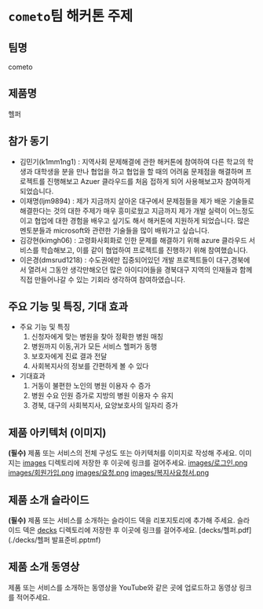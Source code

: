 # `cometo`팀 해커톤 주제

## 팀명

cometo

## 제품명

헬퍼

## 참가 동기
+ 김민기(k1mm1ng1) : 지역사회 문제해결에 관한 해커톤에 참여하여 다른 학교의 학생과 대학생을 분을 만나 협업을 하고 협업을 할 때의 어려움 문제점을 해결하며 프로젝트를 진행해보고 Azuer 클라우드를 처음 접하게 되어 사용해보고자 참여하게 되었습니다.
+ 이재명(ljm9894) : 제가 지금까지 살아온 대구에서 문제점들을 제가 배운 기술들로 해결한다는 것의 대한 주제가 매우 흥미로웠고
지금까지 제가 개발 실력이 어느정도 이고 협업에 대한 경험을 배우고 싶기도 해서 해커톤에 지원하게 되었습니다.
많은 멘토분들과 microsoft와 관련한 기술들을 많이 배워가고 싶습니다.
+ 김강현(kimgh06) : 고령화사회화로 인한 문제를 해결하기 위해 azure 클라우드 서비스를 학습해보고, 이를 같이 협업하여 프로젝트를 진행하기 위해 참여했습니다.
+ 이은경(dmsrud1218) : 수도권에만 집중되어있던 개발 프로젝트들이 대구,경북에서 열려서 그동안 생각만해오던 많은 아이디어들을 경북대구 지역의 인재들과 함께 직접 만들어나갈 수 있는 기회라 생각하여 참여하였습니다.

## 주요 기능 및 특징, 기대 효과
+ 주요 기능 및 특징
  1. 신청자에게 맞는 병원을 찾아 정확한 병원 매칭
  2. 병원까지 이동,귀가 모든 서비스 헬퍼가 동행
  3. 보호자에게 진료 결과 전달
  4. 사회복지사의 정보를 간편하게 볼 수 있다
+ 기대효과
  1. 거동이 불편한 노인의 병원 이용자 수 증가
  2. 병원 수요 인원 증가로 지방의 병원 이용자 수 유지
  3. 경북, 대구의 사회복지사, 요양보호사의 일자리 증가

## 제품 아키텍처 (이미지)

**(필수)** 제품 또는 서비스의 전체 구성도 또는 아키텍처를 이미지로 작성해 주세요. 이미지는 [images](./images) 디렉토리에 저장한 후 이곳에 링크를 걸어주세요.
[images/로그인.png](./images/로그인.png)
[images/회원가입.png](./images/회원가입.png)
[images/요청.png](./images/요청.png)
[images/복지사요청서.png](./images/복지사요청서.png)


## 제품 소개 슬라이드

**(필수)** 제품 또는 서비스를 소개하는 슬라이드 덱을 리포지토리에 추가해 주세요. 슬라이드 덱은 [decks](./decks) 디렉토리에 저장한 후 이곳에 링크를 걸어주세요.
[decks/헬퍼.pdf](./decks/헬퍼 발표준비.pptmf)



## 제품 소개 동영상

제품 또는 서비스를 소개하는 동영상을 YouTube와 같은 곳에 업로드하고 동영상 링크를 적어주세요.

